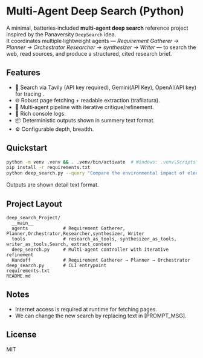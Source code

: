 # Multi‑Agent Deep Search (Python)

A minimal, batteries‑included **multi‑agent deep search** reference project inspired by the Panaversity `DeepSearch` idea.  
It coordinates multiple lightweight agents — *Requirement Gatherer → Planner → Orchestrator Researcher → synthesizer → Writer* — to search the web, read sources, and produce a structured, cited research brief.

## Features
- 🔎 Search via Tavily (API key required), Gemini(API Key), OpenAI(API key) for tracing .
- 🌐 Robust page fetching + readable extraction (trafilatura).
- 🧠 Multi‑agent pipeline with iterative critique/refinement.
- 🧵 Rich console logs.
- 📦 Deterministic outputs shown in summery text format.
- ⚙️ Configurable depth, breadth.

## Quickstart
```bash
python -m venv .venv && . .venv/bin/activate  # Windows: .venv\Scripts\activate
pip install -r requirements.txt
python deep_search.py --query "Compare the environmental impact of electric vs hybrid vs gas cars.?"
```

Outputs are shown detail text format.

## Project Layout
```
deep_search_Project/
  __main__
  agents             # Requirement Gatherer, Planner,Orchestrator,Researcher,synthesizer, Writer
  tools              # research_as_tools, synthesizer_as_tools, writer_as_tools,Search, extract_content
  deep_search.py     # Multi-agent controller with iterative refinement
  Handoff            # Requirement Gatherer → Planner → Orchestrator
deep_search.py       # CLI entrypoint
requirements.txt
README.md
```

## Notes
- Internet access is required at runtime for fetching pages.
- We can change the new search by replacing text in [PROMPT_MSG].


## License
MIT


